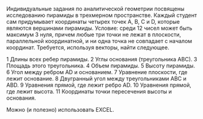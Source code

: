Индивидуальные задания по аналитической геометрии посвящены исследованию пирамиды в трехмерном пространстве.
Каждый студент сам придумывает координаты четырех
точек А, В, С и D, которые являются вершинами пирамиды.
Условие: среди 12 чисел может быть максимум 3 нуля,
причем любые три точки не лежат в плоскости,
параллельной координатной, и ни одна точка не совпадает с
началом координат. Требуется, используя векторы, найти
следующее.

1 Длины всех ребер пирамиды.
2 Углы основания (треугольника АВС).
3 Площадь этого треугольника.
4 Объем пирамиды.
5 Высоту пирамиды.
6 Угол между ребром АD и основанием.
7 Уравнение плоскости, где лежит основание.
8 Двугранный угол между треугольниками АВС и АВD.
9 Уравнения прямой, где лежит ребро АD.
10 Уравнения прямой, где лежит высота.
11 Координаты точки пересечения высоты и основания.

Можно (и полезно) использовать EXCEL.
